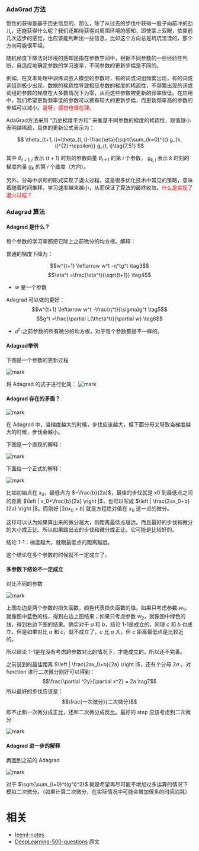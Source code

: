 

### AdaGrad 方法

惯性的获得是基于历史信息的，那么，除了从过去的步伐中获得一股子向前冲的劲儿，还能获得什么呢？我们还期待获得对周围环境的感知，即使蒙上双眼，依靠前几次迈步的感觉，也应该能判断出一些信息，比如这个方向总是坑坑洼洼的，那个方向可能很平坦。

随机梯度下降法对环境的感知是指在参数空间中，根据不同参数的一些经验性判断，自适应地确定参数的学习速率，不同参数的更新步幅是不同的。

例如，在文本处理中训练词嵌入模型的参数时，有的词或词组频繁出现，有的词或词组则极少出现。数据的稀疏性导致相应参数的梯度的稀疏性，不频繁出现的词或词组的参数的梯度在大多数情况下为零，从而这些参数被更新的频率很低。在应用中，我们希望更新频率低的参数可以拥有较大的更新步幅，而更新频率高的参数的步幅可以减小。<span style="color:red;">是呀，感觉也很在理。</span>

AdaGrad方法采用 “历史梯度平方和” 来衡量不同参数的梯度的稀疏性，取值越小表明越稀疏，具体的更新公式表示为：

$$
\theta_{t+1, i}=\theta_{t, i}-\frac{\eta}{\sqrt{\sum_{k=0}^{t} g_{k, i}^{2}+\epsilon}} g_{t, i}\tag{7.51}
$$

其中 $\theta_{t+1,i}$ 表示 $(t+1)$ 时刻的参数向量 $\theta_{t＋1}$ 的第 $i$ 个参数， $g_{k,i}$ 表示 $k$ 时刻的梯度向量 $g_k$ 的第 $i$ 个维度（方向）。

另外，分母中求和的形式实现了退火过程，这是很多优化技术中常见的策略，意味着随着时间推移，学习速率越来越小，从而保证了算法的最终收敛。<span style="color:red;">什么是实现了退火过程？</span>





### Adagrad 算法
#### Adagrad 是什么？
每个参数的学习率都把它除上之前微分的均方根。解释：

普通的梯度下降为：

$$w^{t+1} \leftarrow  w^t -η^tg^t \tag3$$
$$\eta^t =\frac{\eta^t}{\sqrt{t+1}} \tag4$$

- $w$ 是一个参数

Adagrad 可以做的更好：
$$w^{t+1} \leftarrow  w^t -\frac{η^t}{\sigma}g^t \tag5$$
$$g^t =\frac{\partial L(\theta^t)}{\partial w} \tag6$$
- $\sigma^t$ :之前参数的所有微分的均方根，对于每个参数都是不一样的。

#### Adagrad举例
下图是一个参数的更新过程

![mark](http://images.iterate.site/blog/image/20190818/2C9Q6XnkcMAb.png?imageslim)

将 Adagrad 的式子进行化简：
![mark](http://images.iterate.site/blog/image/20190818/XT2GCbDOklzD.png?imageslim)


#### Adagrad 存在的矛盾？
![mark](http://images.iterate.site/blog/image/20190818/1yie8Qg7dmdK.png?imageslim)

在 Adagrad 中，当梯度越大的时候，步伐应该越大，但下面分母又导致当梯度越大的时候，步伐会越小。

下图是一个直观的解释：

![mark](http://images.iterate.site/blog/image/20190818/RtUcGMuf05mT.png?imageslim)

下面给一个正式的解释：

![mark](http://images.iterate.site/blog/image/20190818/OpcDBS5SHB5t.png?imageslim)

比如初始点在 $x_0$，最低点为 $−\frac{b}{2a}$，最佳的步伐就是 $x0$ 到最低点之间的距离 $\left | x_0+\frac{b}{2a} \right |$，也可以写成 $\left | \frac{2ax_0+b}{2a} \right |$。而刚好 $|2ax_0+b|$ 就是方程绝对值在 $x_0$ 这一点的微分。

这样可以认为如果算出来的微分越大，则距离最低点越远。而且最好的步伐和微分的大小成正比。所以如果踏出去的步伐和微分成正比，它可能是比较好的。

结论 1-1：梯度越大，就跟最低点的距离越远。

这个结论在多个参数的时候就不一定成立了。

#### 多参数下结论不一定成立
对比不同的参数

![mark](http://images.iterate.site/blog/image/20190818/Pk9ldCMOcOJO.png?imageslim)

上图左边是两个参数的损失函数，颜色代表损失函数的值。如果只考虑参数 $w_1$，就像图中蓝色的线，得到右边上图结果；如果只考虑参数 $w_2$，就像图中绿色的线，得到右边下图的结果。确实对于 $a$ 和 $b$，结论 1-1是成立的，同理 $c$ 和 $b$ 也成立。但是如果对比 $a$ 和 $c$，就不成立了，$c$ 比 $a$ 大，但 $c$ 距离最低点是比较近的。

所以结论 1-1是在没有考虑跨参数对比的情况下，才能成立的。所以还不完善。

之前说到的最佳距离 $\left | \frac{2ax_0+b}{2a} \right |$，还有个分母 $2a$ 。对 function 进行二次微分刚好可以得到：
$$\frac{\partial ^2y}{\partial x^2} = 2a \tag7$$
所以最好的步伐应该是：
$$\frac{一次微分}{二次微分}$$
即不止和一次微分成正比，还和二次微分成反比。最好的 step 应该考虑到二次微分：

![mark](http://images.iterate.site/blog/image/20190818/bXSO8gVJD3Rr.png?imageslim)

#### Adagrad 进一步的解释


再回到之前的 Adagrad

![mark](http://images.iterate.site/blog/image/20190818/R169TW4soetk.png?imageslim)

对于 $\sqrt{\sum_{i=0}^t(g^i)^2}$ 就是希望再尽可能不增加过多运算的情况下模拟二次微分。（如果计算二次微分，在实际情况中可能会增加很多的时间消耗）







# 相关

- [leeml-notes](https://github.com/datawhalechina/leeml-notes)
- [DeepLearning-500-questions](https://github.com/scutan90/DeepLearning-500-questions) 原文
